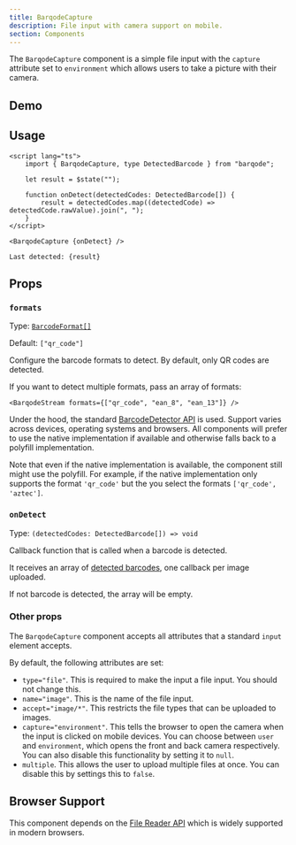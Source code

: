 ```yaml
---
title: BarqodeCapture
description: File input with camera support on mobile.
section: Components
---
```


<script>
  import Demo from '$lib/components/demos/barqode-capture.svelte';
</script>

The `BarqodeCapture` component is a simple file input with the `capture` attribute set to `environment` which allows users to take a picture with their camera.

## Demo

<Demo />

## Usage

```svelte
<script lang="ts">
	import { BarqodeCapture, type DetectedBarcode } from "barqode";

	let result = $state("");

	function onDetect(detectedCodes: DetectedBarcode[]) {
		result = detectedCodes.map((detectedCode) => detectedCode.rawValue).join(", ");
	}
</script>

<BarqodeCapture {onDetect} />

Last detected: {result}
```

## Props

### `formats`

Type: [`BarcodeFormat[]`](https://github.com/Sec-ant/barcode-detector?tab=readme-ov-file#barcode-detector)

Default: `["qr_code"]`

Configure the barcode formats to detect. By default, only QR codes are detected.

If you want to detect multiple formats, pass an array of formats:

```svelte
<BarqodeStream formats={["qr_code", "ean_8", "ean_13"]} />
```

Under the hood, the standard [BarcodeDetector API](https://developer.mozilla.org/en-US/docs/Web/API/BarcodeDetector) is used. Support varies across devices, operating systems and browsers. All components will prefer to use the native implementation if available and otherwise falls back to a polyfill implementation.

Note that even if the native implementation is available, the component still might use the polyfill. For example, if the native implementation only supports the format `'qr_code'` but the you select the formats `['qr_code', 'aztec']`.

### `onDetect`

Type: `(detectedCodes: DetectedBarcode[]) => void`

Callback function that is called when a barcode is detected.

It receives an array of [detected barcodes](https://developer.mozilla.org/en-US/docs/Web/API/BarcodeDetector/detect#return_value), one callback per image uploaded.

If not barcode is detected, the array will be empty.

### Other props

The `BarqodeCapture` component accepts all attributes that a standard `input` element accepts.

By default, the following attributes are set:

- `type="file"`. This is required to make the input a file input. You should not change this.
- `name="image"`. This is the name of the file input.
- `accept="image/*"`. This restricts the file types that can be uploaded to images.
- `capture="environment"`. This tells the browser to open the camera when the input is clicked on mobile devices. You can choose between `user` and `environment`, which opens the front and back camera respectively. You can also disable this functionality by setting it to `null`.
- `multiple`. This allows the user to upload multiple files at once. You can disable this by settings this to `false`.

## Browser Support

This component depends on the [File Reader API](https://developer.mozilla.org/en-US/docs/Web/API/FileReader) which is widely supported in modern browsers.

